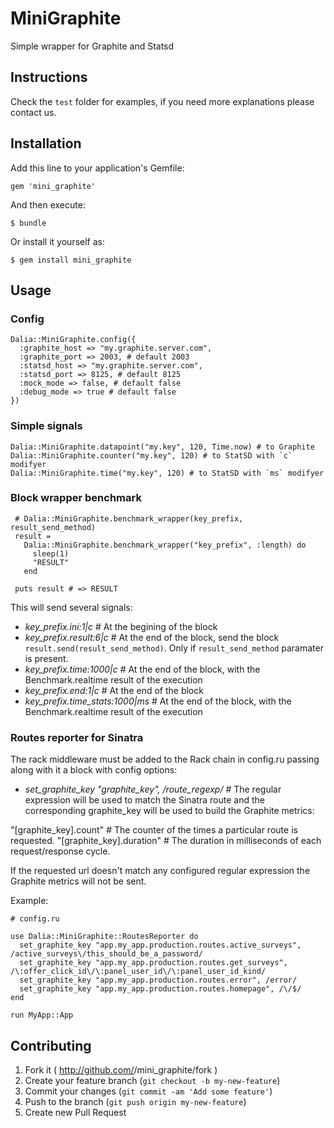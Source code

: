 # MiniGraphite

Simple wrapper for Graphite and Statsd

## Instructions

Check the `test` folder for examples, if you need more explanations please contact us.

## Installation

Add this line to your application's Gemfile:

    gem 'mini_graphite'

And then execute:

    $ bundle

Or install it yourself as:

    $ gem install mini_graphite

## Usage

### Config

    Dalia::MiniGraphite.config({
      :graphite_host => "my.graphite.server.com",
      :graphite_port => 2003, # default 2003
      :statsd_host => "my.graphite.server.com",
      :statsd_port => 8125, # default 8125
      :mock_mode => false, # default false
      :debug_mode => true # default false
    })

### Simple signals

    Dalia::MiniGraphite.datapoint("my.key", 120, Time.now) # to Graphite
    Dalia::MiniGraphite.counter("my.key", 120) # to StatSD with `c` modifyer
    Dalia::MiniGraphite.time("my.key", 120) # to StatSD with `ms` modifyer

### Block wrapper benchmark

     # Dalia::MiniGraphite.benchmark_wrapper(key_prefix, result_send_method)
     result =
       Dalia::MiniGraphite.benchmark_wrapper("key_prefix", :length) do
         sleep(1)
         "RESULT"
       end

     puts result # => RESULT

This will send several signals:

- *key_prefix.ini:1|c*            # At the begining of the block
- *key_prefix.result:6|c*         # At the end of the block, send the block `result.send(result_send_method)`. Only if `result_send_method` paramater is present.
- *key_prefix.time:1000|c*        # At the end of the block, with the Benchmark.realtime result of the execution
- *key_prefix.end:1|c*            # At the end of the block
- *key_prefix.time_stats:1000|ms* # At the end of the block, with the Benchmark.realtime result of the execution

### Routes reporter for Sinatra

The rack middleware must be added to the Rack chain in config.ru passing along with it a block with  config options:

- *set_graphite_key "graphite_key", /route_regexp/*   #  The regular expression will be used to match the Sinatra route and the corresponding graphite_key will be used to build the Graphite metrics:

"[graphite_key].count"  # The counter of the times a particular route is requested.
"[graphite_key].duration" # The duration in milliseconds of each request/response cycle.

If the requested url doesn't match any configured regular expression the Graphite metrics will not be sent.

Example:

    # config.ru

    use Dalia::MiniGraphite::RoutesReporter do
      set_graphite_key "app.my_app.production.routes.active_surveys", /active_surveys\/this_should_be_a_password/
      set_graphite_key "app.my_app.production.routes.get_surveys", /\:offer_click_id\/\:panel_user_id\/\:panel_user_id_kind/
      set_graphite_key "app.my_app.production.routes.error", /error/
      set_graphite_key "app.my_app.production.routes.homepage", /\/$/
    end

    run MyApp::App

## Contributing

1. Fork it ( http://github.com/<my-github-username>/mini_graphite/fork )
2. Create your feature branch (`git checkout -b my-new-feature`)
3. Commit your changes (`git commit -am 'Add some feature'`)
4. Push to the branch (`git push origin my-new-feature`)
5. Create new Pull Request
